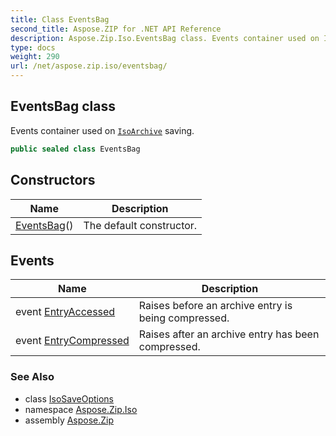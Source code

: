 ```yaml
---
title: Class EventsBag
second_title: Aspose.ZIP for .NET API Reference
description: Aspose.Zip.Iso.EventsBag class. Events container used on IsoArchive saving
type: docs
weight: 290
url: /net/aspose.zip.iso/eventsbag/
---
```

## EventsBag class

Events container used on [`IsoArchive`](../isoarchive/) saving.

```csharp
public sealed class EventsBag
```

## Constructors

| Name | Description |
| --- | --- |
| [EventsBag](eventsbag/)() | The default constructor. |

## Events

| Name | Description |
| --- | --- |
| event [EntryAccessed](../../aspose.zip.iso/eventsbag/entryaccessed/) | Raises before an archive entry is being compressed. |
| event [EntryCompressed](../../aspose.zip.iso/eventsbag/entrycompressed/) | Raises after an archive entry has been compressed. |

### See Also

* class [IsoSaveOptions](../isosaveoptions/)
* namespace [Aspose.Zip.Iso](../../aspose.zip.iso/)
* assembly [Aspose.Zip](../../)


